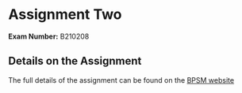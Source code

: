 # Assignment Two 

**Exam Number:** B210208

## Details on the Assignment

The full details of the assignment can be found on the [BPSM website](https://www.learn.ed.ac.uk/bbcswebdav/pid-6759032-dt-content-rid-24092002_1/xid-24092002_1)


